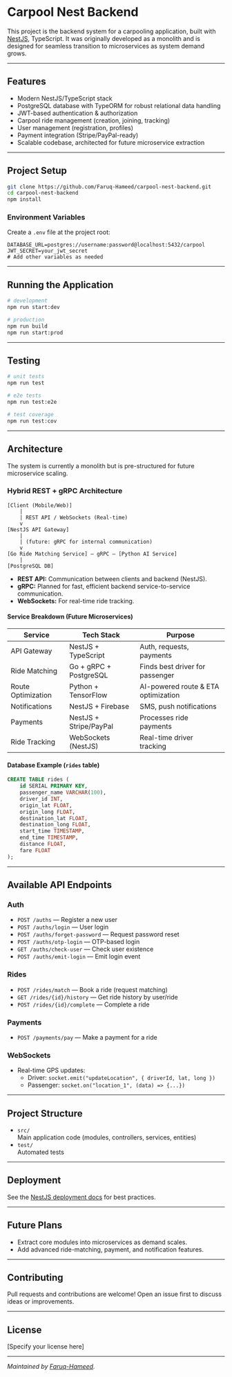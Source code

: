 # Carpool Nest Backend

This project is the backend system for a carpooling application, built with [NestJS](https://nestjs.com/), TypeScript. It was originally developed as a monolith and is designed for seamless transition to microservices as system demand grows.

-----

## Features

- Modern NestJS/TypeScript stack
- PostgreSQL database with TypeORM for robust relational data handling
- JWT-based authentication & authorization
- Carpool ride management (creation, joining, tracking)
- User management (registration, profiles)
- Payment integration (Stripe/PayPal-ready)
- Scalable codebase, architected for future microservice extraction

---

## Project Setup

```bash
git clone https://github.com/Faruq-Hameed/carpool-nest-backend.git
cd carpool-nest-backend
npm install
```

### Environment Variables

Create a `.env` file at the project root:

```
DATABASE_URL=postgres://username:password@localhost:5432/carpool
JWT_SECRET=your_jwt_secret
# Add other variables as needed
```

---

## Running the Application

```bash
# development
npm run start:dev

# production
npm run build
npm run start:prod
```

---

## Testing

```bash
# unit tests
npm run test

# e2e tests
npm run test:e2e

# test coverage
npm run test:cov
```

---

## Architecture

The system is currently a monolith but is pre-structured for future microservice scaling.

### Hybrid REST + gRPC Architecture

```
[Client (Mobile/Web)]
    |
    | REST API / WebSockets (Real-time)
    v
[NestJS API Gateway]
    |
    | (future: gRPC for internal communication)
    v
[Go Ride Matching Service] — gRPC — [Python AI Service]
    |
[PostgreSQL DB]
```

- **REST API:** Communication between clients and backend (NestJS).
- **gRPC:** Planned for fast, efficient backend service-to-service communication.
- **WebSockets:** For real-time ride tracking.

#### Service Breakdown (Future Microservices)

| Service           | Tech Stack                  | Purpose                                    |
|-------------------|----------------------------|--------------------------------------------|
| API Gateway       | NestJS + TypeScript        | Auth, requests, payments                   |
| Ride Matching     | Go + gRPC + PostgreSQL     | Finds best driver for passenger            |
| Route Optimization| Python + TensorFlow        | AI-powered route & ETA optimization        |
| Notifications     | NestJS + Firebase          | SMS, push notifications                    |
| Payments          | NestJS + Stripe/PayPal     | Processes ride payments                    |
| Ride Tracking     | WebSockets (NestJS)        | Real-time driver tracking                  |

#### Database Example (`rides` table)
```sql
CREATE TABLE rides (
    id SERIAL PRIMARY KEY,
    passenger_name VARCHAR(100),
    driver_id INT,
    origin_lat FLOAT,
    origin_long FLOAT,
    destination_lat FLOAT,
    destination_long FLOAT,
    start_time TIMESTAMP,
    end_time TIMESTAMP,
    distance FLOAT,
    fare FLOAT
);
```

---

## Available API Endpoints

### Auth

- `POST /auths` — Register a new user
- `POST /auths/login` — User login
- `POST /auths/forget-password` — Request password reset
- `POST /auths/otp-login` — OTP-based login
- `GET /auths/check-user` — Check user existence
- `POST /auths/emit-login` — Emit login event

### Rides

- `POST /rides/match` — Book a ride (request matching)
- `GET /rides/{id}/history` — Get ride history by user/ride
- `POST /rides/{id}/complete` — Complete a ride

### Payments

- `POST /payments/pay` — Make a payment for a ride

### WebSockets

- Real-time GPS updates:  
  - Driver: `socket.emit("updateLocation", { driverId, lat, long })`
  - Passenger: `socket.on("location_1", (data) => {...})`

---

## Project Structure

- `src/`  
  Main application code (modules, controllers, services, entities)
- `test/`  
  Automated tests

---

## Deployment

See the [NestJS deployment docs](https://docs.nestjs.com/deployment) for best practices.

---

## Future Plans

- Extract core modules into microservices as demand scales.
- Add advanced ride-matching, payment, and notification features.

---

## Contributing

Pull requests and contributions are welcome! Open an issue first to discuss ideas or improvements.

---

## License

[Specify your license here]

---

*Maintained by [Faruq-Hameed](https://github.com/Faruq-Hameed).*
